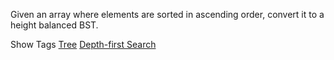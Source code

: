 Given an array where elements are sorted in ascending order, convert it to a height balanced BST.

Show Tags
 [Tree](/tag/tree/) [Depth-first Search](/tag/depth-first-search/)
